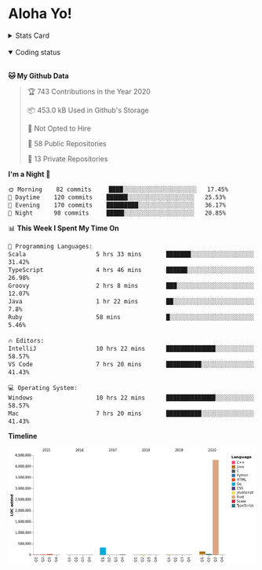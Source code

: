 # Aloha Yo!

<details>
<summary>Stats Card</summary>
 
[![Anurag's github stats](https://github-readme-stats.vercel.app/api?username=GarfieldZHU&show_icons=true&theme=tokyonight)](https://github.com/anuraghazra/github-readme-stats)
 
</details>

<br/>

<details open>

<summary>Coding status</summary>

<br/>

<!--START_SECTION:waka-->
**🐱 My Github Data** 

> 🏆 743 Contributions in the Year 2020
 > 
> 📦 453.0 kB Used in Github's Storage 
 > 
> 🚫 Not Opted to Hire
 > 
> 📜 58 Public Repositories
 > 
> 🔑 13 Private Repositories 

**I'm a Night 🦉** 

```text
🌞 Morning    82 commits     ████░░░░░░░░░░░░░░░░░░░░░   17.45% 
🌆 Daytime    120 commits    ██████░░░░░░░░░░░░░░░░░░░   25.53% 
🌃 Evening    170 commits    █████████░░░░░░░░░░░░░░░░   36.17% 
🌙 Night      98 commits     █████░░░░░░░░░░░░░░░░░░░░   20.85%

```


📊 **This Week I Spent My Time On** 

```text
💬 Programming Languages: 
Scala                    5 hrs 33 mins       ███████░░░░░░░░░░░░░░░░░░   31.42% 
TypeScript               4 hrs 46 mins       ██████░░░░░░░░░░░░░░░░░░░   26.98% 
Groovy                   2 hrs 8 mins        ███░░░░░░░░░░░░░░░░░░░░░░   12.07% 
Java                     1 hr 22 mins        ██░░░░░░░░░░░░░░░░░░░░░░░   7.8% 
Ruby                     58 mins             █░░░░░░░░░░░░░░░░░░░░░░░░   5.46%

🔥 Editors: 
IntelliJ                 10 hrs 22 mins      ██████████████░░░░░░░░░░░   58.57% 
VS Code                  7 hrs 20 mins       ██████████░░░░░░░░░░░░░░░   41.43%

💻 Operating System: 
Windows                  10 hrs 22 mins      ██████████████░░░░░░░░░░░   58.57% 
Mac                      7 hrs 20 mins       ██████████░░░░░░░░░░░░░░░   41.43%

```

**Timeline**

![Chart not found](https://github.com/GarfieldZHU/GarfieldZHU/blob/master/charts/bar_graph.png) 


<!--END_SECTION:waka-->

</details>
